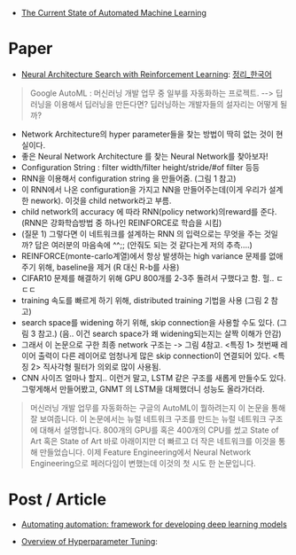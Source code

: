 

- [The Current State of Automated Machine Learning](http://www.kdnuggets.com/2017/01/current-state-automated-machine-learning.html)

# Paper

- [Neural Architecture Search with Reinforcement Learning](https://openreview.net/pdf?id=r1Ue8Hcxg): [정리_한국어](https://www.slideshare.net/KihoSuh/neural-architecture-search-with-reinforcement-learning-76883153)
>  Google AutoML : 머신러닝 개발 업무 중 일부를 자동화하는 프로젝트. --> 딥러닝을 이용해서 딥러닝을 만든다면? 딥러닝하는 개발자들의 설자리는 어떻게 될까?
- Network Architecture의 hyper parameter들을 찾는 방법이 딱히 없는 것이 현실이다.
- 좋은 Neural Network Architecture 를 찾는 Neural Network를 찾아보자!
- Configuration String : filter width/filter height/stride/#of filter 등등
- RNN을 이용해서 configuration string 을 만들어줌. (그림 1 참고)
- 이 RNN에서 나온 configuration을 가지고 NN을 만들어주는데(이게 우리가 설계한 nework). 이것을 child network라고 부름.
- child network의 accuracy 에 따라 RNN(policy network)의reward를 준다. (RNN은 강화학습방법 중 하나인 REINFORCE로 학습을 시킴)
- (질문 1) 그렇다면 이 네트워크를 설계하는 RNN 의 입력으로는 무엇을 주는 것일까?
답은 여러분의 마음속에 ^^;; (안줘도 되는 것 같다는게 저의 추측....)
- REINFORCE(monte-carlo계열)에서 항상 발생하는 high variance 문제를 없애주기 위해, baseline을 제거
(R 대신 R-b를 사용)
- CIFAR10 문제를 해결하기 위해 GPU 800개를 2-3주 돌려서 구했다고 함. 헐.. ㄷㄷㄷ
- training 속도를 빠르게 하기 위해, distributed training 기법을 사용 (그림 2 참고)
- search space를 widening 하기 위해, skip connection을 사용할 수도 있다. (그림 3 참고.) (음.. 이건 search space가 왜 widening되는지는 살짝 이해가 안감)
- 그래서 이 논문으로 구한 최종 network 구조는 -> 그림 4참고.
<특징 1> 첫번째 레이어 출력이 다른 레이어로 엄청나게 많은 skip connection이 연결되어 있다.
<특징 2> 직사각형 필터가 의외로 많이 사용됨.
- CNN 사이즈 얼마나 할지.. 이런거 말고, LSTM 같은 구조를 새롭게 만들수도 있다. 그렇게해서 만들어봤고, GNMT 의 LSTM을 대체했더니 성능도 올라가더라.

> 머신러닝 개발 업무를 자동화하는 구글의 AutoML이 뭘하려는지 이 논문을 통해 잘 보여줍니다.
이 논문에서는 뉴럴 네트워크 구조를 만드는 뉴럴 네트워크 구조에 대해서 설명합니다. 800개의 GPU를 혹은 400개의 CPU를 썼고 State of Art 혹은 State of Art 바로 아래이지만 더 빠르고 더 작은 네트워크를 이것을 통해 만들었습니다. 이제 Feature Engineering에서 Neural Network Engineering으로 페러다임이 변했는데 이것의 첫 시도 한 논문입니다.

# Post / Article

- [Automating automation: framework for developing deep learning models](http://www.techleer.com/articles/188-automating-automation-framework-for-developing-deep-learning-models/)

- [Overview of Hyperparameter Tuning](https://cloud.google.com/ml-engine/docs/concepts/hyperparameter-tuning-overview): 
